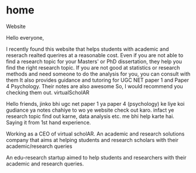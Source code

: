 # home
Website

Hello everyone,

I recently found this website that helps students with academic and reserach realted querires at a reasonable cost. 
Even if you are not able to find a research topic for your Masters' or PhD dissertation, they help you find the right research topic.
If you are not good at statistics or research methods and need someone to do the analysis for you, you can consult with them
It also provides guidance and tutoring for UGC NET paper 1 and Paper 4 Psychology. Their notes are also awesome
So, I would recommend you checking them out. 
virtualScholAR


Hello friends,
jinko bhi ugc net paper 1 ya paper 4 (psychology) ke liye koi gudiance ya notes chahiye to wo ye website check out karo.
infact ye research topic find out karne, data analysis etc. me bhi help karte hai. 
Saying it from 1st hand experience. 


Working as a CEO of virtual scholAR. An academic and research solutions company that aims at helping students and research scholars with their academic/research queries

An edu-research startup aimed to help students and researchers with their academic and research queries.
